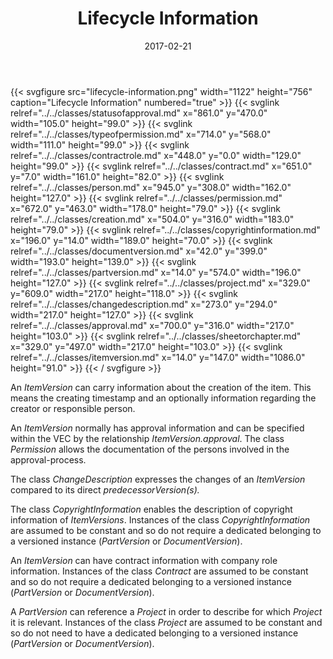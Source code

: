 ﻿---
title: Lifecycle Information
toc: false
type: specs
layout: diagram
date: "2017-02-21"
draft: false
specification: VEC
version: 1.1.3
documentType: "Recommendation"
elementType: Diagram
classes:
  - StatusOfApproval
  - TypeOfPermission
  - ContractRole
  - Contract
  - Person
  - Permission
  - Creation
  - CopyrightInformation
  - DocumentVersion
  - PartVersion
  - Project
  - ChangeDescription
  - Approval
  - SheetOrChapter
  - ItemVersion
menu:
  VEC-1.1.3:    
    parent: pdm-information
    identifier: pdm-information/lifecycle-information
    weight: 1002001 

# Prev/next pager order (if `docs_section_pager` enabled in `params.toml`)
weight: 1002001
---
{{< svgfigure src="lifecycle-information.png" width="1122" height="756" caption="Lifecycle Information" numbered="true" >}}
  {{< svglink relref="../../classes/statusofapproval.md" x="861.0" y="470.0" width="105.0" height="99.0" >}}
  {{< svglink relref="../../classes/typeofpermission.md" x="714.0" y="568.0" width="111.0" height="99.0" >}}
  {{< svglink relref="../../classes/contractrole.md" x="448.0" y="0.0" width="129.0" height="99.0" >}}
  {{< svglink relref="../../classes/contract.md" x="651.0" y="7.0" width="161.0" height="82.0" >}}
  {{< svglink relref="../../classes/person.md" x="945.0" y="308.0" width="162.0" height="127.0" >}}
  {{< svglink relref="../../classes/permission.md" x="672.0" y="463.0" width="178.0" height="79.0" >}}
  {{< svglink relref="../../classes/creation.md" x="504.0" y="316.0" width="183.0" height="79.0" >}}
  {{< svglink relref="../../classes/copyrightinformation.md" x="196.0" y="14.0" width="189.0" height="70.0" >}}
  {{< svglink relref="../../classes/documentversion.md" x="42.0" y="399.0" width="193.0" height="139.0" >}}
  {{< svglink relref="../../classes/partversion.md" x="14.0" y="574.0" width="196.0" height="127.0" >}}
  {{< svglink relref="../../classes/project.md" x="329.0" y="609.0" width="217.0" height="118.0" >}}
  {{< svglink relref="../../classes/changedescription.md" x="273.0" y="294.0" width="217.0" height="127.0" >}}
  {{< svglink relref="../../classes/approval.md" x="700.0" y="316.0" width="217.0" height="103.0" >}}
  {{< svglink relref="../../classes/sheetorchapter.md" x="329.0" y="497.0" width="217.0" height="103.0" >}}
  {{< svglink relref="../../classes/itemversion.md" x="14.0" y="147.0" width="1086.0" height="91.0" >}}
{{< / svgfigure >}}
<p> An <i>ItemVersion</i> can carry information about the creation of the item. This means the creating timestamp and an optionally information regarding the creator or responsible person.     </p>      <p> An <i>ItemVersion</i> normally has approval information and can be specified within the VEC by the relationship <i>ItemVersion.approval</i>. The class <i>Permission</i> allows the documentation of the persons involved in the approval-process.     </p>      <p> The class <i>ChangeDescription</i> expresses the changes of an <i>ItemVersion</i> compared to its direct <i>predecessorVersion(s).</i>     </p>      <p> The class <i>CopyrightInformation</i> enables the description of copyright information of <i>ItemVersions</i>. Instances of the class <i>CopyrightInformation</i> are assumed to be constant and so do not require a dedicated belonging to a versioned instance (<i>PartVersion</i> or <i>DocumentVersion</i>).     </p>      <p> An <i>ItemVersion</i> can have contract information with company role information. Instances of the class <i>Contract</i> are assumed to be constant and so do not require a dedicated belonging to a versioned instance (<i>PartVersion</i> or <i>DocumentVersion</i>).     </p>      <p> A <i>PartVersion</i> can reference a <i>Project</i> in order to describe for which <i>Project</i> it is relevant. Instances of the class <i>Project</i> are assumed to be constant and so do not need to have a dedicated belonging to a versioned instance (<i>PartVersion</i> or <i>DocumentVersion</i>).      </p>